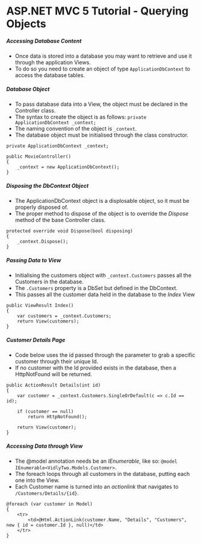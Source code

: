 # ASP.NET MVC 5 Tutorial - Querying Objects
##### Accessing Database Content
+ Once data is stored into a database you may want to retrieve and use it through the application Views.
+ To do so you need to create an object of type `ApplicationDbContext` to access the database tables.
##### Database Object
+ To pass database data into a View, the object must be declared in the Controller class.
+ The syntax to create the object is as follows: `private ApplicationDbContext _context;`
+ The naming convention of the object is `_context`.
+ The database object must be initialised through the class constructor.
```
private ApplicationDbContext _context;

public MovieController()
{
    _context = new ApplicationDbContext();
}
```
##### Disposing the DbContext Object
+ The ApplicationDbContext object is a displosable object, so it must be properly disposed of.
+ The proper method to dispose of the object is to override the *Dispose* method of the base Controller class.
```
protected override void Dispose(bool disposing)
{
    _context.Dispose();
}
```
##### Passing Data to View
+ Initialising the customers object with `_context.Customers` passes all the Customers in the database.
+ The `.Customers` property is a DbSet but defined in the DbContext.
+ This passes all the customer data held in the database to the *Index* View
```
public ViewResult Index()
{
    var customers = _context.Customers;
    return View(customers);
}
```
##### Customer Details Page
+ Code below uses the id passed through the parameter to grab a specific customer through their unique Id.
+ If no customer with the Id provided exists in the database, then a HttpNotFound will be returned.
```
public ActionResult Details(int id)
{
    var customer = _context.Customers.SingleOrDefault(c => c.Id == id);

    if (customer == null)
        return HttpNotFound();

    return View(customer);
}
```
##### Accessing Data through View
+ The @model annotation needs be an *IEnumerable*, like so: `@model IEnumerable<VidlyTwo.Models.Customer>`.
+ The foreach loops through all customers in the database, putting each one into the View.
+ Each Customer name is turned into an *actionlink* that navigates to `/Customers/Details/{id}`.
```
@foreach (var customer in Model)
{
    <tr>
        <td>@Html.ActionLink(customer.Name, "Details", "Customers", new { id = customer.Id }, null)</td>
    </tr>
}
```
